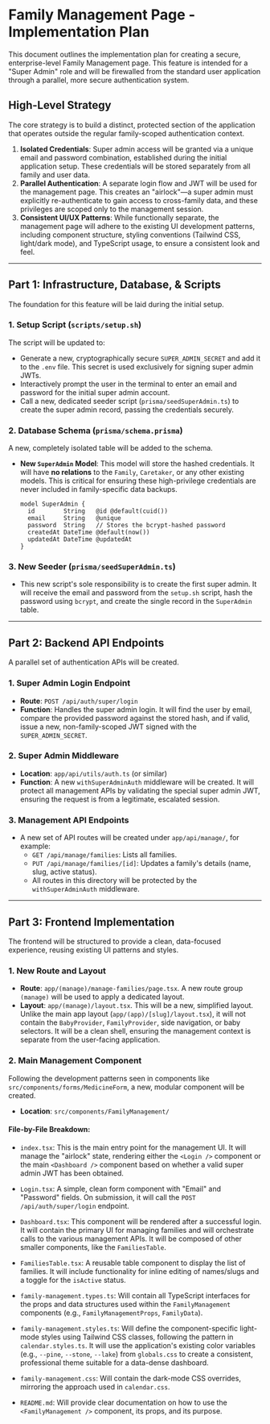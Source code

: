 # Family Management Page - Implementation Plan

This document outlines the implementation plan for creating a secure, enterprise-level Family Management page. This feature is intended for a "Super Admin" role and will be firewalled from the standard user application through a parallel, more secure authentication system.

## High-Level Strategy

The core strategy is to build a distinct, protected section of the application that operates outside the regular family-scoped authentication context.

1.  **Isolated Credentials**: Super admin access will be granted via a unique email and password combination, established during the initial application setup. These credentials will be stored separately from all family and user data.
2.  **Parallel Authentication**: A separate login flow and JWT will be used for the management page. This creates an "airlock"—a super admin must explicitly re-authenticate to gain access to cross-family data, and these privileges are scoped only to the management session.
3.  **Consistent UI/UX Patterns**: While functionally separate, the management page will adhere to the existing UI development patterns, including component structure, styling conventions (Tailwind CSS, light/dark mode), and TypeScript usage, to ensure a consistent look and feel.

---

## Part 1: Infrastructure, Database, & Scripts

The foundation for this feature will be laid during the initial setup.

### 1. Setup Script (`scripts/setup.sh`)
The script will be updated to:
-   Generate a new, cryptographically secure `SUPER_ADMIN_SECRET` and add it to the `.env` file. This secret is used exclusively for signing super admin JWTs.
-   Interactively prompt the user in the terminal to enter an email and password for the initial super admin account.
-   Call a new, dedicated seeder script (`prisma/seedSuperAdmin.ts`) to create the super admin record, passing the credentials securely.

### 2. Database Schema (`prisma/schema.prisma`)
A new, completely isolated table will be added to the schema.
-   **New `SuperAdmin` Model**: This model will store the hashed credentials. It will have **no relations** to the `Family`, `Caretaker`, or any other existing models. This is critical for ensuring these high-privilege credentials are never included in family-specific data backups.
    ```prisma
    model SuperAdmin {
      id        String   @id @default(cuid())
      email     String   @unique
      password  String   // Stores the bcrypt-hashed password
      createdAt DateTime @default(now())
      updatedAt DateTime @updatedAt
    }
    ```

### 3. New Seeder (`prisma/seedSuperAdmin.ts`)
-   This new script's sole responsibility is to create the first super admin. It will receive the email and password from the `setup.sh` script, hash the password using `bcrypt`, and create the single record in the `SuperAdmin` table.

---

## Part 2: Backend API Endpoints

A parallel set of authentication APIs will be created.

### 1. Super Admin Login Endpoint
-   **Route**: `POST /api/auth/super/login`
-   **Function**: Handles the super admin login. It will find the user by email, compare the provided password against the stored hash, and if valid, issue a new, non-family-scoped JWT signed with the `SUPER_ADMIN_SECRET`.

### 2. Super Admin Middleware
-   **Location**: `app/api/utils/auth.ts` (or similar)
-   **Function**: A new `withSuperAdminAuth` middleware will be created. It will protect all management APIs by validating the special super admin JWT, ensuring the request is from a legitimate, escalated session.

### 3. Management API Endpoints
-   A new set of API routes will be created under `app/api/manage/`, for example:
    -   `GET /api/manage/families`: Lists all families.
    -   `PUT /api/manage/families/[id]`: Updates a family's details (name, slug, active status).
    -   All routes in this directory will be protected by the `withSuperAdminAuth` middleware.

---

## Part 3: Frontend Implementation

The frontend will be structured to provide a clean, data-focused experience, reusing existing UI patterns and styles.

### 1. New Route and Layout
-   **Route**: `app/(manage)/manage-families/page.tsx`. A new route group `(manage)` will be used to apply a dedicated layout.
-   **Layout**: `app/(manage)/layout.tsx`. This will be a new, simplified layout. Unlike the main app layout (`app/(app)/[slug]/layout.tsx`), it will not contain the `BabyProvider`, `FamilyProvider`, side navigation, or baby selectors. It will be a clean shell, ensuring the management context is separate from the user-facing application.

### 2. Main Management Component
Following the development patterns seen in components like `src/components/forms/MedicineForm`, a new, modular component will be created.
-   **Location**: `src/components/FamilyManagement/`

#### File-by-File Breakdown:

-   `index.tsx`: This is the main entry point for the management UI. It will manage the "airlock" state, rendering either the `<Login />` component or the main `<Dashboard />` component based on whether a valid super admin JWT has been obtained.

-   `Login.tsx`: A simple, clean form component with "Email" and "Password" fields. On submission, it will call the `POST /api/auth/super/login` endpoint.

-   `Dashboard.tsx`: This component will be rendered after a successful login. It will contain the primary UI for managing families and will orchestrate calls to the various management APIs. It will be composed of other smaller components, like the `FamiliesTable`.

-   `FamiliesTable.tsx`: A reusable table component to display the list of families. It will include functionality for inline editing of names/slugs and a toggle for the `isActive` status.

-   `family-management.types.ts`: Will contain all TypeScript interfaces for the props and data structures used within the `FamilyManagement` components (e.g., `FamilyManagementProps`, `FamilyData`).

-   `family-management.styles.ts`: Will define the component-specific light-mode styles using Tailwind CSS classes, following the pattern in `calendar.styles.ts`. It will use the application's existing color variables (e.g., `--pine`, `--stone`, `--lake`) from `globals.css` to create a consistent, professional theme suitable for a data-dense dashboard.

-   `family-management.css`: Will contain the dark-mode CSS overrides, mirroring the approach used in `calendar.css`.

-   `README.md`: Will provide clear documentation on how to use the `<FamilyManagement />` component, its props, and its purpose. 